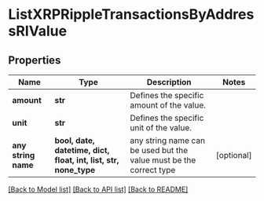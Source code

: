 # ListXRPRippleTransactionsByAddressRIValue


## Properties
Name | Type | Description | Notes
------------ | ------------- | ------------- | -------------
**amount** | **str** | Defines the specific amount of the value. | 
**unit** | **str** | Defines the specific unit of the value. | 
**any string name** | **bool, date, datetime, dict, float, int, list, str, none_type** | any string name can be used but the value must be the correct type | [optional]

[[Back to Model list]](../README.md#documentation-for-models) [[Back to API list]](../README.md#documentation-for-api-endpoints) [[Back to README]](../README.md)


